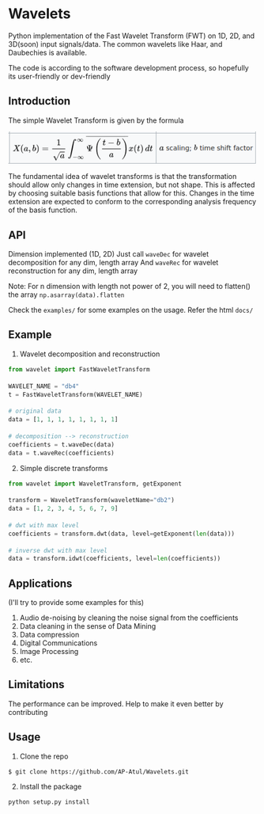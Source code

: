 # Wavelets
Python implementation of the Fast Wavelet Transform (FWT) on 1D, 2D, and 3D(soon) input signals/data.
The common wavelets like Haar, and Daubechies is available. 

The code is according to the software development process, so hopefully its user-friendly or
dev-friendly

## Introduction
The simple Wavelet Transform is given by the formula

![formula](https://github.com/AP-Atul/Wavelets/blob/master/img/wt.png)

The fundamental idea of wavelet transforms is that the transformation should allow only changes in time extension, but not shape.
This is affected by choosing suitable basis functions that allow for this.
Changes in the time extension are expected to conform to the corresponding analysis frequency of the basis function.

## API
Dimension implemented (1D, 2D)
Just call  ```waveDec``` for wavelet decomposition for any dim, length array
And ```waveRec``` for wavelet reconstruction for any dim, length array

Note: For n dimension with length not power of 2, you will need to flatten() the array
```np.asarray(data).flatten```

Check the ```examples/``` for some examples on the usage. Refer the html ```docs/```

## Example
1. Wavelet decomposition and reconstruction

```python
from wavelet import FastWaveletTransform

WAVELET_NAME = "db4"
t = FastWaveletTransform(WAVELET_NAME)

# original data
data = [1, 1, 1, 1, 1, 1, 1, 1]

# decomposition --> reconstruction
coefficients = t.waveDec(data)
data = t.waveRec(coefficients)

```

2. Simple discrete transforms

```python
from wavelet import WaveletTransform, getExponent

transform = WaveletTransform(waveletName="db2")
data = [1, 2, 3, 4, 5, 6, 7, 9]

# dwt with max level
coefficients = transform.dwt(data, level=getExponent(len(data)))

# inverse dwt with max level
data = transform.idwt(coefficients, level=len(coefficients))
```
## Applications
(I'll try to provide some examples for this)
1. Audio de-noising by cleaning the noise signal from the coefficients
2. Data cleaning in the sense of Data Mining
3. Data compression
4. Digital Communications
5. Image Processing
6. etc.

## Limitations
The performance can be improved. Help to make it even better by contributing

## Usage
1. Clone the repo
```console
$ git clone https://github.com/AP-Atul/Wavelets.git
```
2. Install the package
```console
python setup.py install
```

